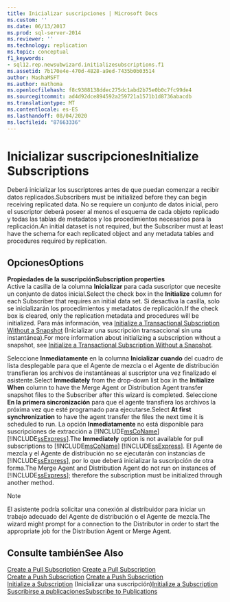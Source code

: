 ```yaml
---
title: Inicializar suscripciones | Microsoft Docs
ms.custom: ''
ms.date: 06/13/2017
ms.prod: sql-server-2014
ms.reviewer: ''
ms.technology: replication
ms.topic: conceptual
f1_keywords:
- sql12.rep.newsubwizard.initializesubscriptions.f1
ms.assetid: 7b170e4e-470d-4828-a9ed-7435b0b03514
author: MashaMSFT
ms.author: mathoma
ms.openlocfilehash: f8c9388138ddec275dc1abd2b75e0b0c7fc99de4
ms.sourcegitcommit: ad4d92dce894592a259721a1571b1d8736abacdb
ms.translationtype: MT
ms.contentlocale: es-ES
ms.lasthandoff: 08/04/2020
ms.locfileid: "87663336"
---
```

# <a name="initialize-subscriptions"></a><span data-ttu-id="9373a-102">Inicializar suscripciones</span><span class="sxs-lookup"><span data-stu-id="9373a-102">Initialize Subscriptions</span></span>
  <span data-ttu-id="9373a-103">Deberá inicializar los suscriptores antes de que puedan comenzar a recibir datos replicados.</span><span class="sxs-lookup"><span data-stu-id="9373a-103">Subscribers must be initialized before they can begin receiving replicated data.</span></span> <span data-ttu-id="9373a-104">No se requiere un conjunto de datos inicial, pero el suscriptor deberá poseer al menos el esquema de cada objeto replicado y todas las tablas de metadatos y los procedimientos necesarios para la replicación.</span><span class="sxs-lookup"><span data-stu-id="9373a-104">An initial dataset is not required, but the Subscriber must at least have the schema for each replicated object and any metadata tables and procedures required by replication.</span></span>  
  
## <a name="options"></a><span data-ttu-id="9373a-105">Opciones</span><span class="sxs-lookup"><span data-stu-id="9373a-105">Options</span></span>  
 <span data-ttu-id="9373a-106">**Propiedades de la suscripción**</span><span class="sxs-lookup"><span data-stu-id="9373a-106">**Subscription properties**</span></span>  
 <span data-ttu-id="9373a-107">Active la casilla de la columna **Inicializar** para cada suscriptor que necesite un conjunto de datos inicial.</span><span class="sxs-lookup"><span data-stu-id="9373a-107">Select the check box in the **Initialize** column for each Subscriber that requires an initial data set.</span></span> <span data-ttu-id="9373a-108">Si desactiva la casilla, solo se inicializarán los procedimientos y metadatos de replicación.</span><span class="sxs-lookup"><span data-stu-id="9373a-108">If the check box is cleared, only the replication metadata and procedures will be initialized.</span></span> <span data-ttu-id="9373a-109">Para más información, vea [Initialize a Transactional Subscription Without a Snapshot](initialize-a-transactional-subscription-without-a-snapshot.md) (Inicializar una suscripción transaccional sin una instantánea).</span><span class="sxs-lookup"><span data-stu-id="9373a-109">For more information about initializing a subscription without a snapshot, see [Initialize a Transactional Subscription Without a Snapshot](initialize-a-transactional-subscription-without-a-snapshot.md).</span></span>  
  
 <span data-ttu-id="9373a-110">Seleccione **Inmediatamente** en la columna **Inicializar cuando** del cuadro de lista desplegable para que el Agente de mezcla o el Agente de distribución transfieran los archivos de instantáneas al suscriptor una vez finalizado el asistente.</span><span class="sxs-lookup"><span data-stu-id="9373a-110">Select **Immediately** from the drop-down list box in the **Initialize When** column to have the Merge Agent or Distribution Agent transfer snapshot files to the Subscriber after this wizard is completed.</span></span> <span data-ttu-id="9373a-111">Seleccione **En la primera sincronización** para que el agente transfiera los archivos la próxima vez que esté programado para ejecutarse.</span><span class="sxs-lookup"><span data-stu-id="9373a-111">Select **At first synchronization** to have the agent transfer the files the next time it is scheduled to run.</span></span> <span data-ttu-id="9373a-112">La opción **Inmediatamente** no está disponible para suscripciones de extracción a [!INCLUDE[msCoName](../../includes/msconame-md.md)] [!INCLUDE[ssExpress](../../includes/ssexpress-md.md)].</span><span class="sxs-lookup"><span data-stu-id="9373a-112">The **Immediately** option is not available for pull subscriptions to [!INCLUDE[msCoName](../../includes/msconame-md.md)] [!INCLUDE[ssExpress](../../includes/ssexpress-md.md)].</span></span> <span data-ttu-id="9373a-113">El Agente de mezcla y el Agente de distribución no se ejecutarán con instancias de [!INCLUDE[ssExpress](../../includes/ssexpress-md.md)], por lo que deberá inicializar la suscripción de otra forma.</span><span class="sxs-lookup"><span data-stu-id="9373a-113">The Merge Agent and Distribution Agent do not run on instances of [!INCLUDE[ssExpress](../../includes/ssexpress-md.md)]; therefore the subscription must be initialized through another method.</span></span>  
  
> [!NOTE]  
>  <span data-ttu-id="9373a-114">El asistente podría solicitar una conexión al distribuidor para iniciar un trabajo adecuado del Agente de distribución o el Agente de mezcla.</span><span class="sxs-lookup"><span data-stu-id="9373a-114">The wizard might prompt for a connection to the Distributor in order to start the appropriate job for the Distribution Agent or Merge Agent.</span></span>  
  
## <a name="see-also"></a><span data-ttu-id="9373a-115">Consulte también</span><span class="sxs-lookup"><span data-stu-id="9373a-115">See Also</span></span>  
 <span data-ttu-id="9373a-116">[Create a Pull Subscription](create-a-pull-subscription.md) </span><span class="sxs-lookup"><span data-stu-id="9373a-116">[Create a Pull Subscription](create-a-pull-subscription.md) </span></span>  
 <span data-ttu-id="9373a-117">[Create a Push Subscription](create-a-push-subscription.md) </span><span class="sxs-lookup"><span data-stu-id="9373a-117">[Create a Push Subscription](create-a-push-subscription.md) </span></span>  
 <span data-ttu-id="9373a-118">[Initialize a Subscription](initialize-a-subscription.md)  (Inicializar una suscripción)</span><span class="sxs-lookup"><span data-stu-id="9373a-118">[Initialize a Subscription](initialize-a-subscription.md) </span></span>  
 [<span data-ttu-id="9373a-119">Suscribirse a publicaciones</span><span class="sxs-lookup"><span data-stu-id="9373a-119">Subscribe to Publications</span></span>](subscribe-to-publications.md)  
  
  
